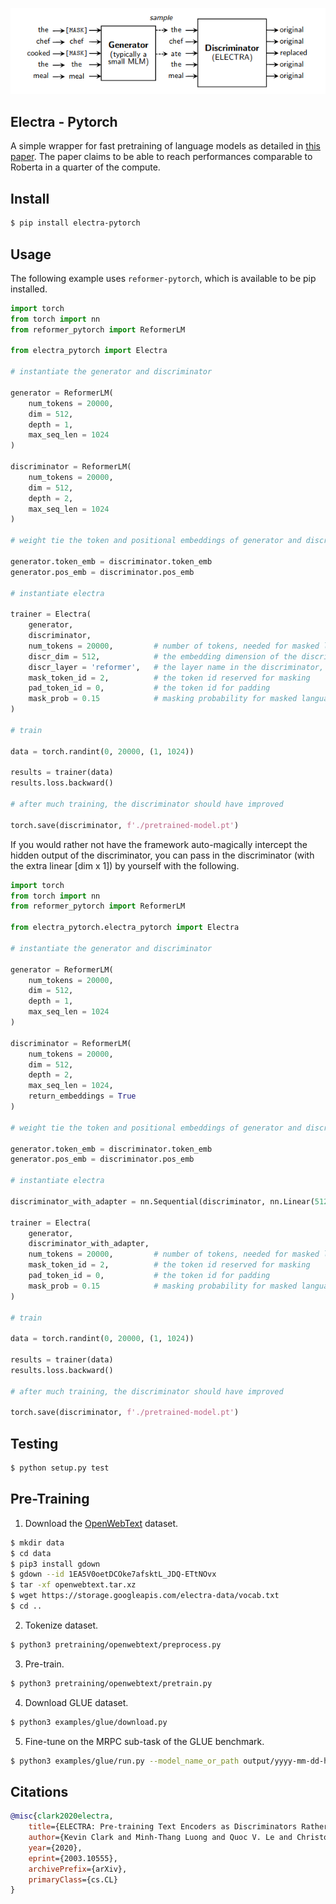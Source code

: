 <img src="./electra.png"></img>

## Electra - Pytorch

A simple wrapper for fast pretraining of language models as detailed in <a href="https://arxiv.org/abs/2003.10555">this paper</a>. The paper claims to be able to reach performances comparable to Roberta in a quarter of the compute.

## Install

```bash
$ pip install electra-pytorch
```

## Usage

The following example uses `reformer-pytorch`, which is available to be pip installed.

```python
import torch
from torch import nn
from reformer_pytorch import ReformerLM

from electra_pytorch import Electra

# instantiate the generator and discriminator

generator = ReformerLM(
    num_tokens = 20000,
    dim = 512,
    depth = 1,
    max_seq_len = 1024
)

discriminator = ReformerLM(
    num_tokens = 20000,
    dim = 512,
    depth = 2,
    max_seq_len = 1024
)

# weight tie the token and positional embeddings of generator and discriminator

generator.token_emb = discriminator.token_emb
generator.pos_emb = discriminator.pos_emb

# instantiate electra

trainer = Electra(
    generator,
    discriminator,
    num_tokens = 20000,         # number of tokens, needed for masked language pretraining
    discr_dim = 512,            # the embedding dimension of the discriminator
    discr_layer = 'reformer',   # the layer name in the discriminator, whose output would be used for predicting token is still the same or replaced
    mask_token_id = 2,          # the token id reserved for masking
    pad_token_id = 0,           # the token id for padding
    mask_prob = 0.15            # masking probability for masked language modeling
)

# train

data = torch.randint(0, 20000, (1, 1024))

results = trainer(data)
results.loss.backward()

# after much training, the discriminator should have improved

torch.save(discriminator, f'./pretrained-model.pt')
```

If you would rather not have the framework auto-magically intercept the hidden output of the discriminator, you can pass in the discriminator (with the extra linear [dim x 1]) by yourself with the following.

```python
import torch
from torch import nn
from reformer_pytorch import ReformerLM

from electra_pytorch.electra_pytorch import Electra

# instantiate the generator and discriminator

generator = ReformerLM(
    num_tokens = 20000,
    dim = 512,
    depth = 1,
    max_seq_len = 1024
)

discriminator = ReformerLM(
    num_tokens = 20000,
    dim = 512,
    depth = 2,
    max_seq_len = 1024,
    return_embeddings = True
)

# weight tie the token and positional embeddings of generator and discriminator

generator.token_emb = discriminator.token_emb
generator.pos_emb = discriminator.pos_emb

# instantiate electra

discriminator_with_adapter = nn.Sequential(discriminator, nn.Linear(512, 1))

trainer = Electra(
    generator,
    discriminator_with_adapter,
    num_tokens = 20000,         # number of tokens, needed for masked language pretraining
    mask_token_id = 2,          # the token id reserved for masking
    pad_token_id = 0,           # the token id for padding
    mask_prob = 0.15            # masking probability for masked language modeling
)

# train

data = torch.randint(0, 20000, (1, 1024))

results = trainer(data)
results.loss.backward()

# after much training, the discriminator should have improved

torch.save(discriminator, f'./pretrained-model.pt')
```

## Testing

```bash
$ python setup.py test
```

## Pre-Training

1. Download the [OpenWebText](https://github.com/jcpeterson/openwebtext) dataset.

```bash
$ mkdir data
$ cd data
$ pip3 install gdown
$ gdown --id 1EA5V0oetDCOke7afsktL_JDQ-ETtNOvx
$ tar -xf openwebtext.tar.xz
$ wget https://storage.googleapis.com/electra-data/vocab.txt
$ cd ..
```

2. Tokenize dataset.

```bash
$ python3 pretraining/openwebtext/preprocess.py
```

3. Pre-train.

```bash
$ python3 pretraining/openwebtext/pretrain.py
```

4. Download GLUE dataset.

```bash
$ python3 examples/glue/download.py 
```

5. Fine-tune on the MRPC sub-task of the GLUE benchmark.

```bash
$ python3 examples/glue/run.py --model_name_or_path output/yyyy-mm-dd-hh-mm-ss/ckpt/200000
```

## Citations

```bibtex
@misc{clark2020electra,
    title={ELECTRA: Pre-training Text Encoders as Discriminators Rather Than Generators},
    author={Kevin Clark and Minh-Thang Luong and Quoc V. Le and Christopher D. Manning},
    year={2020},
    eprint={2003.10555},
    archivePrefix={arXiv},
    primaryClass={cs.CL}
}
```
